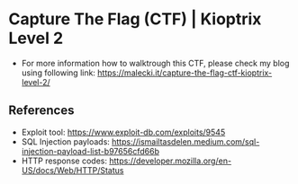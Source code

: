 # Capture The Flag (CTF) | Kioptrix Level 2

- For more information how to walktrough this CTF, please check my blog using following link:
https://malecki.it/capture-the-flag-ctf-kioptrix-level-2/

## References

- Exploit tool: https://www.exploit-db.com/exploits/9545
- SQL Injection payloads: https://ismailtasdelen.medium.com/sql-injection-payload-list-b97656cfd66b
- HTTP response codes: https://developer.mozilla.org/en-US/docs/Web/HTTP/Status
